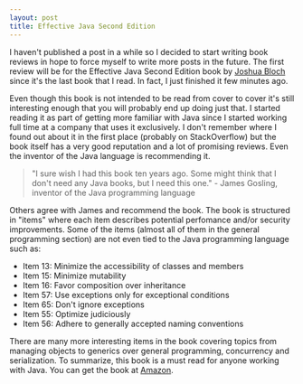 ```yaml
---
layout: post
title: Effective Java Second Edition
---
```


  [ref-link]: http://www.amazon.com/gp/product/0321356683/ref=as_li_ss_tl?ie=UTF8&tag=randomshoutin-20&linkCode=as2&camp=217145&creative=399369&creativeASIN=0321356683
  [cover]: http://www.randomshouting.com/static/effective-java.png
  [author_about]: http://en.wikipedia.org/wiki/Joshua_Bloch
  
I haven't published a post in a while so I decided to start writing book reviews in hope to
force myself to write more posts in the future. The first review will be for the Effective
Java Second Edition book by [Joshua Bloch][author_about] since it's the last book that I read. 
In fact, I just finished it few minutes ago.

Even though this book is not intended to be read from cover to cover it's still interesting
enough that you will probably end up doing just that. I started reading it as part of getting
more familiar with Java since I started working full time at a company that uses it exclusively.
I don't remember where I found out about it in the first place (probably on StackOverflow) but
the book itself has a very good reputation and a lot of promising reviews. Even the inventor
of the Java language is recommending it.

> "I sure wish I had this book ten years ago. Some might think that I don't need any Java books, but I need this one." - James Gosling, inventor of the Java programming language

Others agree with James and recommend the book. The book is structured in "items" where each item
describes potential perfomance and/or security improvements. Some of the items (almost all of 
them in the general programming section) are not even tied to the Java programming language such as:

 * Item 13: Minimize the accessibility of classes and members
 * Item 15: Minimize mutability
 * Item 16: Favor composition over inheritance
 * Item 57: Use exceptions only for exceptional conditions
 * Item 65: Don't ignore exceptions
 * Item 55: Optimize judiciously
 * Item 56: Adhere to generally accepted naming conventions

There are many more interesting items in the book covering topics from managing objects
to generics over general programming, concurrency and serialization. To summarize, this
book is a must read for anyone working with Java. You can get the book at [Amazon][ref-link].
